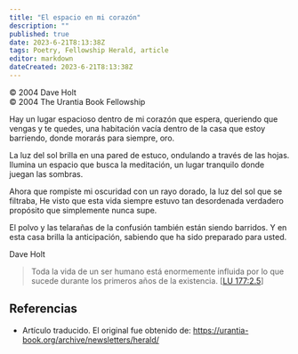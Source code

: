 ```yaml
---
title: "El espacio en mi corazón"
description: ""
published: true
date: 2023-6-21T8:13:38Z
tags: Poetry, Fellowship Herald, article
editor: markdown
dateCreated: 2023-6-21T8:13:38Z
---
```


<p class="v-card v-sheet theme--light grey lighten-3 px-2">© 2004 Dave Holt<br>© 2004 The Urantia Book Fellowship</p>


Hay un lugar espacioso dentro de mi corazón que espera,
queriendo que vengas y te quedes,
una habitación vacía dentro de la casa que estoy barriendo,
donde morarás para siempre, oro.

La luz del sol brilla en una pared de estuco,
ondulando a través de las hojas.
Ilumina un espacio que busca la meditación,
un lugar tranquilo donde juegan las sombras.

Ahora que rompiste mi oscuridad con un rayo dorado,
la luz del sol que se filtraba,
He visto que esta vida siempre estuvo tan desordenada
verdadero propósito que simplemente nunca supe.

El polvo y las telarañas de la confusión también
están siendo barridos.
Y en esta casa brilla la anticipación,
sabiendo que ha sido preparado para usted.

Dave Holt

> Toda la vida de un ser humano está enormemente influida por lo que sucede durante los primeros años de la existencia. [[LU 177:2.5](/es/The_Urantia_Book/177#p2_5)]

## Referencias

- Artículo traducido. El original fue obtenido de: https://urantia-book.org/archive/newsletters/herald/